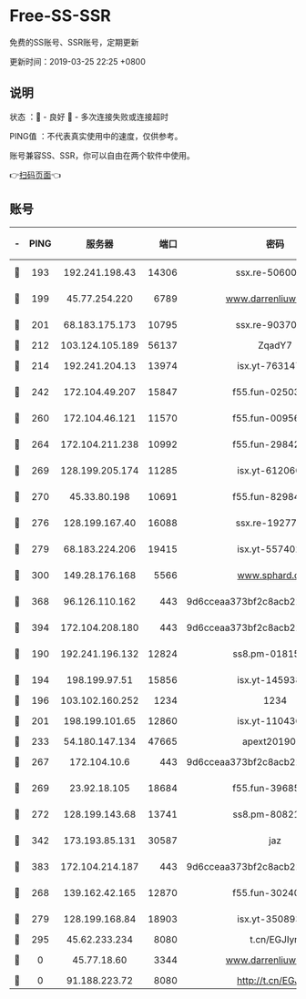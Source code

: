 # Free-SS-SSR

免费的SS账号、SSR账号，定期更新

更新时间：2019-03-25 22:25 +0800

## 说明

状态     ：🙂 - 良好 🙁 - 多次连接失败或连接超时

PING值   ：不代表真实使用中的速度，仅供参考。

账号兼容SS、SSR，你可以自由在两个软件中使用。

👉[扫码页面](https://liesauer.github.io/Free-SS-SSR/)👈

## 账号

|-|PING|服务器|端口|密码|加密方式|区域|
|:----:|:----:|:-----:|-----:|:----:|:----:|:----:|
|🙂|193|192.241.198.43|14306|ssx.re-50600808|aes-256-cfb|US|
|🙂|199|45.77.254.220|6789|www.darrenliuwei.com|aes-256-cfb|SG|
|🙂|201|68.183.175.173|10795|ssx.re-90370518|aes-256-cfb|US|
|🙂|212|103.124.105.189|56137|ZqadY7|chacha20|CN|
|🙂|214|192.241.204.13|13974|isx.yt-76314736|aes-256-cfb|US|
|🙂|242|172.104.49.207|15847|f55.fun-02503787|aes-256-cfb|SG|
|🙂|260|172.104.46.121|11570|f55.fun-00956881|aes-256-cfb|SG|
|🙂|264|172.104.211.238|10992|f55.fun-29842586|aes-256-cfb|US|
|🙂|269|128.199.205.174|11285|isx.yt-61206082|aes-256-cfb|SG|
|🙂|270|45.33.80.198|10691|f55.fun-82984972|aes-256-cfb|US|
|🙂|276|128.199.167.40|16088|ssx.re-19277467|aes-256-cfb|SG|
|🙂|279|68.183.224.206|19415|isx.yt-55740244|aes-256-cfb|SG|
|🙂|300|149.28.176.168|5566|www.sphard.com|aes-256-cfb|AU|
|🙂|368|96.126.110.162|443|9d6cceaa373bf2c8acb22e60b6a58be6|aes-256-cfb|US|
|🙂|394|172.104.208.180|443|9d6cceaa373bf2c8acb22e60b6a58be6|aes-256-cfb|US|
|🙂|190|192.241.196.132|12824|ss8.pm-01815174|aes-256-cfb|US|
|🙂|194|198.199.97.51|15856|isx.yt-14593814|aes-256-cfb|US|
|🙂|196|103.102.160.252|1234|1234|rc4-md5|JP|
|🙂|201|198.199.101.65|12860|isx.yt-11043680|aes-256-cfb|US|
|🙂|233|54.180.147.134|47665|apext2019001|chacha20|KR|
|🙂|267|172.104.10.6|443|9d6cceaa373bf2c8acb22e60b6a58be6|aes-256-cfb|US|
|🙂|269|23.92.18.105|18684|f55.fun-39685048|aes-256-cfb|US|
|🙂|272|128.199.143.68|13741|ss8.pm-80821206|aes-256-cfb|SG|
|🙂|342|173.193.85.131|30587|jaz|aes-256-cfb|US|
|🙂|383|172.104.214.187|443|9d6cceaa373bf2c8acb22e60b6a58be6|aes-256-cfb|US|
|🙁|268|139.162.42.165|12870|f55.fun-30240273|aes-256-cfb|SG|
|🙁|279|128.199.168.84|18903|isx.yt-35089368|aes-256-cfb|SG|
|🙁|295|45.62.233.234|8080|t.cn/EGJIyrl|rc4-md5|CA|
|🙁|0|45.77.18.60|3344|www.darrenliuwei.com|aes-256-cfb|JP|
|🙁|0|91.188.223.72|8080|http://t.cn/EGJIyrl|rc4-md5|RU|
